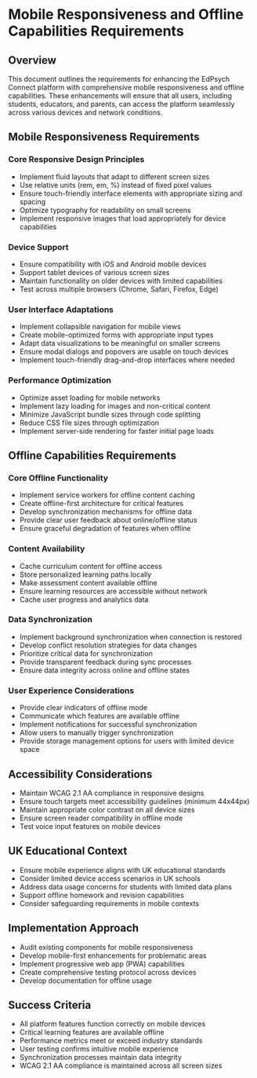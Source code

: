 # Mobile Responsiveness and Offline Capabilities Requirements

## Overview
This document outlines the requirements for enhancing the EdPsych Connect platform with comprehensive mobile responsiveness and offline capabilities. These enhancements will ensure that all users, including students, educators, and parents, can access the platform seamlessly across various devices and network conditions.

## Mobile Responsiveness Requirements

### Core Responsive Design Principles
- Implement fluid layouts that adapt to different screen sizes
- Use relative units (rem, em, %) instead of fixed pixel values
- Ensure touch-friendly interface elements with appropriate sizing and spacing
- Optimize typography for readability on small screens
- Implement responsive images that load appropriately for device capabilities

### Device Support
- Ensure compatibility with iOS and Android mobile devices
- Support tablet devices of various screen sizes
- Maintain functionality on older devices with limited capabilities
- Test across multiple browsers (Chrome, Safari, Firefox, Edge)

### User Interface Adaptations
- Implement collapsible navigation for mobile views
- Create mobile-optimized forms with appropriate input types
- Adapt data visualizations to be meaningful on smaller screens
- Ensure modal dialogs and popovers are usable on touch devices
- Implement touch-friendly drag-and-drop interfaces where needed

### Performance Optimization
- Optimize asset loading for mobile networks
- Implement lazy loading for images and non-critical content
- Minimize JavaScript bundle sizes through code splitting
- Reduce CSS file sizes through optimization
- Implement server-side rendering for faster initial page loads

## Offline Capabilities Requirements

### Core Offline Functionality
- Implement service workers for offline content caching
- Create offline-first architecture for critical features
- Develop synchronization mechanisms for offline data
- Provide clear user feedback about online/offline status
- Ensure graceful degradation of features when offline

### Content Availability
- Cache curriculum content for offline access
- Store personalized learning paths locally
- Make assessment content available offline
- Ensure learning resources are accessible without network
- Cache user progress and analytics data

### Data Synchronization
- Implement background synchronization when connection is restored
- Develop conflict resolution strategies for data changes
- Prioritize critical data for synchronization
- Provide transparent feedback during sync processes
- Ensure data integrity across online and offline states

### User Experience Considerations
- Provide clear indicators of offline mode
- Communicate which features are available offline
- Implement notifications for successful synchronization
- Allow users to manually trigger synchronization
- Provide storage management options for users with limited device space

## Accessibility Considerations
- Maintain WCAG 2.1 AA compliance in responsive designs
- Ensure touch targets meet accessibility guidelines (minimum 44x44px)
- Maintain appropriate color contrast on all device sizes
- Ensure screen reader compatibility in offline mode
- Test voice input features on mobile devices

## UK Educational Context
- Ensure mobile experience aligns with UK educational standards
- Consider limited device access scenarios in UK schools
- Address data usage concerns for students with limited data plans
- Support offline homework and revision capabilities
- Consider safeguarding requirements in mobile contexts

## Implementation Approach
- Audit existing components for mobile responsiveness
- Develop mobile-first enhancements for problematic areas
- Implement progressive web app (PWA) capabilities
- Create comprehensive testing protocol across devices
- Develop documentation for offline usage

## Success Criteria
- All platform features function correctly on mobile devices
- Critical learning features are available offline
- Performance metrics meet or exceed industry standards
- User testing confirms intuitive mobile experience
- Synchronization processes maintain data integrity
- WCAG 2.1 AA compliance is maintained across all screen sizes
